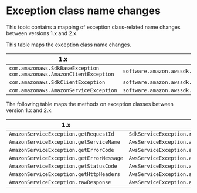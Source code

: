 # Exception class name changes<a name="migration-exception-changes"></a>

This topic contains a mapping of exception class\-related name changes between versions 1\.x and 2\.x\.

This table maps the exception class name changes\.


| 1\.x | 2\.x | 
| --- | --- | 
|   `com.amazonaws.SdkBaseException` `com.amazonaws.AmazonClientException`   |   `software.amazon.awssdk.core.exception.SdkException`   | 
|   `com.amazonaws.SdkClientException`   |   `software.amazon.awssdk.core.exception.SdkClientException`   | 
|   `com.amazonaws.AmazonServiceException`   |   `software.amazon.awssdk.awscore.exception.AwsServiceException`   | 

The following table maps the methods on exception classes between version 1\.x and 2\.x\.


| 1\.x | 2\.x | 
| --- | --- | 
|   `AmazonServiceException.getRequestId`   |   `SdkServiceException.requestId`   | 
|   `AmazonServiceException.getServiceName`   |   `AwsServiceException.awsErrorDetails().serviceName`   | 
|   `AmazonServiceException.getErrorCode`   |   `AwsServiceException.awsErrorDetails().errorCode`   | 
|   `AmazonServiceException.getErrorMessage`   |   `AwsServiceException.awsErrorDetails().errorMessage`   | 
|   `AmazonServiceException.getStatusCode`   |   `AwsServiceException.awsErrorDetails().sdkHttpResponse().statusCode`   | 
|   `AmazonServiceException.getHttpHeaders`   |   `AwsServiceException.awsErrorDetails().sdkHttpResponse().headers`   | 
|   `AmazonServiceException.rawResponse`   |   `AwsServiceException.awsErrorDetails().rawResponse`   | 